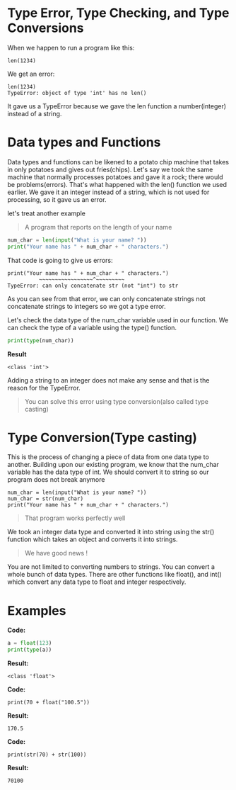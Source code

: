 # Type Error, Type Checking, and Type Conversions

When we happen to run a program like this:


```
len(1234)
```

We get an error:


```
len(1234)
TypeError: object of type 'int' has no len()
```

It gave us a TypeError because we gave the len function a number(integer) instead of a string.


# Data types and Functions

Data types and functions can be likened to a potato chip machine that takes in only potatoes and gives out fries(chips). Let's say we took the same machine that normally processes potatoes and gave it a rock; there would be problems(errors). That's what happened with the len() function we used earlier. We gave it an integer instead of a string, which is not used for processing, so it gave us an error.

let's treat another example

> A program that reports on the length of your name

```python
num_char = len(input("What is your name? "))
print("Your name has " + num_char + " characters.")
```

That code is going to give us errors:

```
print("Your name has " + num_char + " characters.")
          ~~~~~~~~~~~~~~~~~^~~~~~~~~~
TypeError: can only concatenate str (not "int") to str
```

As you can see from that error, we can only concatenate strings not concatenate strings to integers so we got a type error.

Let's check the data type of the num_char variable used in our function. We can check the type of a variable using the type() function.

```python
print(type(num_char))
```

**Result**

```
<class 'int'>
```

Adding a string to an integer does not make any sense and that is the reason for the TypeError.

> You can solve this error using type conversion(also called type casting)

# Type Conversion(Type casting)

This is the process of changing a piece of data from one data type to another. Building upon our existing program, we know that the num_char variable has the data type of int. We should convert it to string so our program does not break anymore

```
num_char = len(input("What is your name? "))
num_char = str(num_char)
print("Your name has " + num_char + " characters.")
```

> That program works perfectly well 

We took an integer data type and converted it into string using the str() function which takes an object and converts it into strings.


> We have good news !

You are not limited to converting numbers to strings. You can convert a whole bunch of data types. There are other functions like float(), and int() which convert any data type to float and integer respectively.

# Examples

**Code:**

```python
a = float(123)
print(type(a))
```

**Result:**

```
<class 'float'>
```

**Code:**
```
print(70 + float("100.5"))
```

**Result:**
```
170.5
```

**Code:**
```
print(str(70) + str(100))
```

**Result:**
```
70100
```
